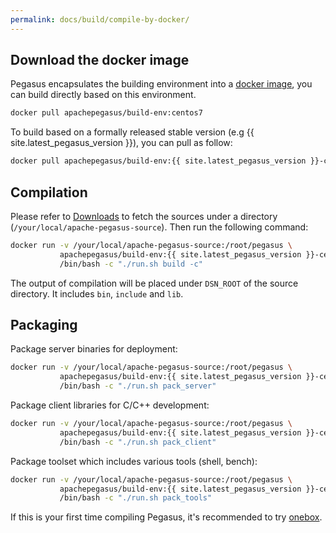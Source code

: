 ```yaml
---
permalink: docs/build/compile-by-docker/
---
```


## Download the docker image

Pegasus encapsulates the building environment into a [docker image](https://hub.docker.com/r/apachepegasus/build-env), you can build directly based on this environment.

```sh
docker pull apachepegasus/build-env:centos7
```

To build based on a formally released stable version (e.g {{ site.latest_pegasus_version }}), you can pull as follow:

```sh
docker pull apachepegasus/build-env:{{ site.latest_pegasus_version }}-centos7
```

## Compilation

Please refer to [Downloads](/docs/downloads) to fetch the sources under a directory (`/your/local/apache-pegasus-source`). Then run the following command:

```sh
docker run -v /your/local/apache-pegasus-source:/root/pegasus \
           apachepegasus/build-env:{{ site.latest_pegasus_version }}-centos7 \
           /bin/bash -c "./run.sh build -c"
```

The output of compilation will be placed under `DSN_ROOT` of the source directory. It includes `bin`, `include` and `lib`.

## Packaging

Package server binaries for deployment:

```bash
docker run -v /your/local/apache-pegasus-source:/root/pegasus \
           apachepegasus/build-env:{{ site.latest_pegasus_version }}-centos7 \
           /bin/bash -c "./run.sh pack_server"
```

Package client libraries for C/C++ development:

```bash
docker run -v /your/local/apache-pegasus-source:/root/pegasus \
           apachepegasus/build-env:{{ site.latest_pegasus_version }}-centos7 \
           /bin/bash -c "./run.sh pack_client"
```

Package toolset which includes various tools (shell, bench):

```bash
docker run -v /your/local/apache-pegasus-source:/root/pegasus \
           apachepegasus/build-env:{{ site.latest_pegasus_version }}-centos7 \
           /bin/bash -c "./run.sh pack_tools"
```

If this is your first time compiling Pegasus, it's recommended to try [onebox](/overview/onebox).
